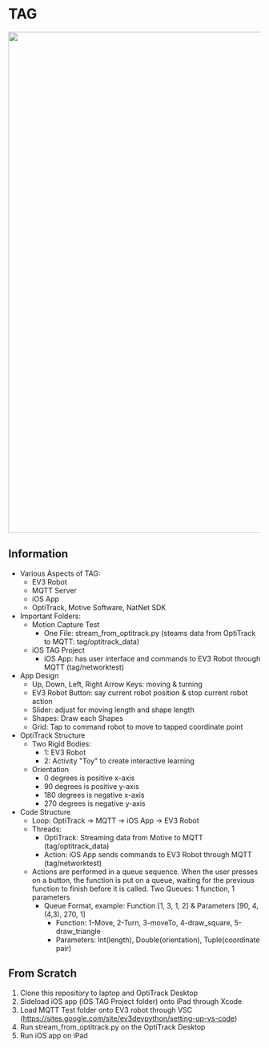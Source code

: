 # TAG

<img src="tag-2019.png" width=1000><br>

## Information
  * Various Aspects of TAG:
    * EV3 Robot
    * MQTT Server
    * iOS App
    * OptiTrack, Motive Software, NatNet SDK
  * Important Folders:
    * Motion Capture Test
      * One File: stream_from_optitrack.py (steams data from OptiTrack to MQTT: tag/optitrack_data)
    * iOS TAG Project
      * iOS App: has user interface and commands to EV3 Robot through MQTT (tag/networktest)
  * App Design
    * Up, Down, Left, Right Arrow Keys: moving & turning
    * EV3 Robot Button: say current robot position & stop current robot action
    * Slider: adjust for moving length and shape length
    * Shapes: Draw each Shapes
    * Grid: Tap to command robot to move to tapped coordinate point
  * OptiTrack Structure
    * Two Rigid Bodies:
      * 1: EV3 Robot
      * 2: Activity "Toy" to create interactive learning
    * Orientation
      * 0 degrees is positive x-axis
      * 90 degrees is positive y-axis
      * 180 degrees is negative x-axis
      * 270 degrees is negative y-axis
  * Code Structure
    * Loop: OptiTrack -> MQTT -> iOS App -> EV3 Robot
    * Threads:
      * OptiTrack: Streaming data from Motive to MQTT (tag/optitrack_data)
      * Action: iOS App sends commands to EV3 Robot through MQTT (tag/networktest)
    * Actions are performed in a queue sequence. When the user presses on a button, the function is put on a queue, waiting for the previous function to finish before it is called. Two Queues: 1 function, 1 parameters
      * Queue Format, example: Function [1, 3, 1, 2] & Parameters [90, 4, (4,3), 270, 1]
        * Function: 1-Move, 2-Turn, 3-moveTo, 4-draw_square, 5-draw_triangle
        * Parameters: Int(length), Double(orientation), Tuple(coordinate pair)

## From Scratch
1. Clone this repository to laptop and OptiTrack Desktop
2. Sideload iOS app (iOS TAG Project folder) onto iPad through Xcode
3. Load MQTT Test folder onto EV3 robot through VSC (https://sites.google.com/site/ev3devpython/setting-up-vs-code)
4. Run stream_from_optitrack.py on the OptiTrack Desktop
5. Run iOS app on iPad
